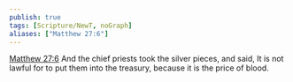 ```yaml
---
publish: true
tags: [Scripture/NewT, noGraph]
aliases: ["Matthew 27:6"]
---
```

[Matthew 27:6](https://churchofjesuschrist.org/study/scriptures/nt/matt/27?lang=eng&id=p6#p6) And the chief priests took the silver pieces, and said, It is not lawful for to put them into the treasury, because it is the price of blood.
